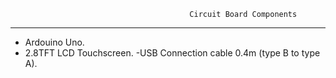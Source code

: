                                             Circuit Board Components 
-----------------------------------
- Ardouino Uno. 
- 2.8TFT LCD Touchscreen.
-USB Connection cable 0.4m (type B to type A).
